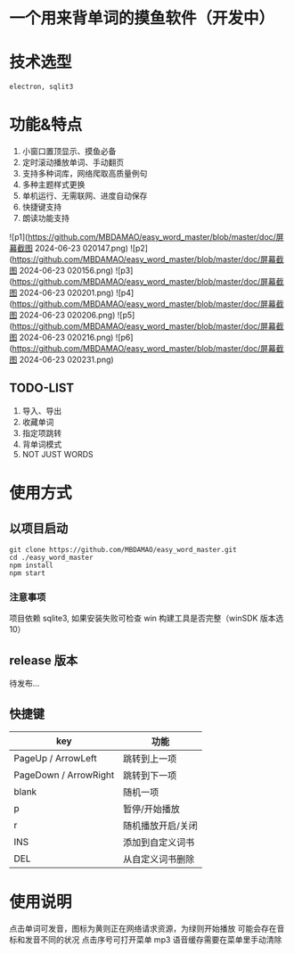 # 一个用来背单词的摸鱼软件（开发中）

# 技术选型

    electron, sqlit3

# 功能&特点

1. 小窗口置顶显示、摸鱼必备
2. 定时滚动播放单词、手动翻页
3. 支持多种词库，网络爬取高质量例句
4. 多种主题样式更换
5. 单机运行、无需联网、进度自动保存
6. 快捷键支持
7. 朗读功能支持

![p1](https://github.com/MBDAMAO/easy_word_master/blob/master/doc/屏幕截图 2024-06-23 020147.png)
![p2](https://github.com/MBDAMAO/easy_word_master/blob/master/doc/屏幕截图 2024-06-23 020156.png)
![p3](https://github.com/MBDAMAO/easy_word_master/blob/master/doc/屏幕截图 2024-06-23 020201.png)
![p4](https://github.com/MBDAMAO/easy_word_master/blob/master/doc/屏幕截图 2024-06-23 020206.png)
![p5](https://github.com/MBDAMAO/easy_word_master/blob/master/doc/屏幕截图 2024-06-23 020216.png)
![p6](https://github.com/MBDAMAO/easy_word_master/blob/master/doc/屏幕截图 2024-06-23 020231.png)
## TODO-LIST

1. 导入、导出
2. 收藏单词
3. 指定项跳转
4. 背单词模式
5. NOT JUST WORDS

# 使用方式

## 以项目启动

```shell
git clone https://github.com/MBDAMAO/easy_word_master.git
cd ./easy_word_master
npm install
npm start
```

### 注意事项

项目依赖 sqlite3, 如果安装失败可检查 win 构建工具是否完整（winSDK 版本选 10）

## release 版本

待发布...

## 快捷键

| key                   | 功能              |
| --------------------- | ----------------- |
| PageUp / ArrowLeft    | 跳转到上一项      |
| PageDown / ArrowRight | 跳转到下一项      |
| blank                 | 随机一项          |
| p                     | 暂停/开始播放     |
| r                     | 随机播放开启/关闭 |
| INS                   | 添加到自定义词书  |
| DEL                   | 从自定义词书删除  |

# 使用说明

点击单词可发音，图标为黄则正在网络请求资源，为绿则开始播放
可能会存在音标和发音不同的状况
点击序号可打开菜单
mp3 语音缓存需要在菜单里手动清除
